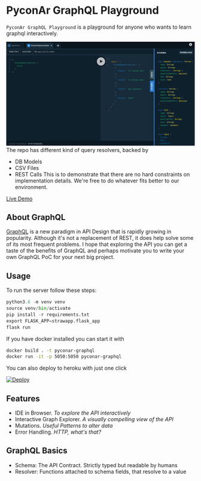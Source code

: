 # PyconAr GraphQL Playground
`PyconAr GraphQL Playground` is a playground for anyone who wants to learn graphql interactively.

![Screenshot](strawapp/static/demo.png)
The repo has different kind of query resolvers, backed by
- DB Models
- CSV Files
- REST Calls
This is to demonstrate that there are no hard constraints on implementation details. 
We're free to do whatever fits better to our environment.

[Live Demo](https://pyconar.herokuapp.com/)


## About GraphQL
[GraphQL](https://graphql.org/) is a new paradigm in API Design that is rapidly growing in popularity.
Although it's not a replacement of REST, it does
help solve some of its most frequent problems.
I hope that exploring the API you can get a taste of the benefits of GraphQL and perhaps motivate you to write your own GraphQL PoC for your next big project.


## Usage
To run the server follow these steps:
```python
python3.6 -m venv venv
source venv/bin/activate
pip install -r requirements.txt
export FLASK_APP=strawapp.flask_app
flask run
```
If you have docker installed you can start it with
```bash
docker build . -t pyconar-graphql
docker run -it -p 5050:5050 pyconar-graphql
```
You can also deploy to heroku with just one click

[![Deploy](https://www.herokucdn.com/deploy/button.svg)](https://heroku.com/deploy?template=https://github.com/Ambro17/pyconar-graphql/tree/master)


## Features
- IDE in Browser. _To explore the API interactively_
- Interactive Graph Explorer. _A visually compelling view of the API_
- Mutations. _Useful Patterns to alter data_
- Error Handling. _HTTP, what's that?_


## GraphQL Basics
 - Schema: The API Contract. Strictly typed but readable by humans
 - Resolver: Functions attached to schema fields, that resolve to a value
 
